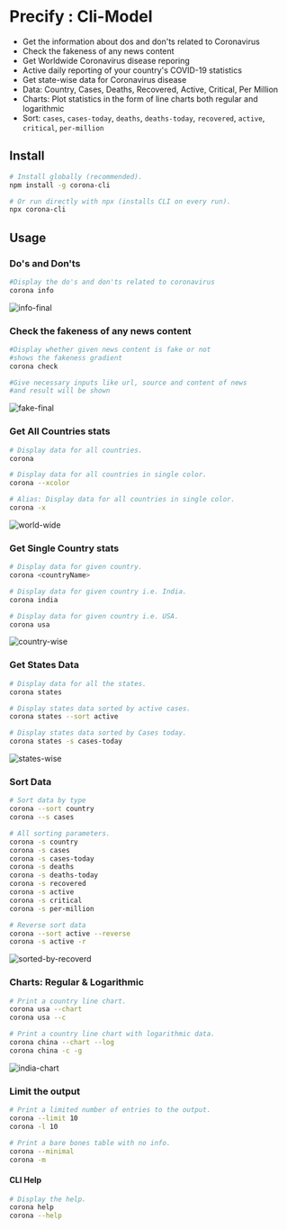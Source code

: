 # Precify : Cli-Model

- Get the information about dos and don'ts related to Coronavirus
- Check the fakeness of any news content
- Get Worldwide Coronavirus disease reporing
- Active daily reporting of your country's COVID-19 statistics
- Get state-wise data for Coronavirus disease
- Data: Country, Cases, Deaths, Recovered, Active, Critical, Per Million
- Charts: Plot statistics in the form of line charts both regular and logarithmic
- Sort: `cases`, `cases-today`, `deaths`, `deaths-today`, `recovered`, `active`, `critical`, `per-million`

## Install

```sh
# Install globally (recommended).
npm install -g corona-cli

# Or run directly with npx (installs CLI on every run).
npx corona-cli
```

## Usage

### Do's and Don'ts

```sh
#Display the do's and don'ts related to coronavirus
corona info

```
![info-final](https://user-images.githubusercontent.com/50859092/80065494-daef8280-8557-11ea-9a9a-31a5f342ce0f.png)


### Check the fakeness of any news content

```sh
#Display whether given news content is fake or not
#shows the fakeness gradient
corona check

#Give necessary inputs like url, source and content of news
#and result will be shown
```

![fake-final](https://user-images.githubusercontent.com/50859092/80065437-bc898700-8557-11ea-8cb3-46f7f64f513c.png)


### Get All Countries stats 

```sh
# Display data for all countries.
corona

# Display data for all countries in single color.
corona --xcolor

# Alias: Display data for all countries in single color.
corona -x
```

![world-wide](https://user-images.githubusercontent.com/50859092/80066278-4423c580-8559-11ea-98b5-883972f400de.png)


### Get Single Country stats

```sh
# Display data for given country.
corona <countryName>

# Display data for given country i.e. India.
corona india

# Display data for given country i.e. USA.
corona usa
```

![country-wise](https://user-images.githubusercontent.com/50859092/80066178-1e96bc00-8559-11ea-868f-0d7312e33a39.png)


### Get States Data

```sh
# Display data for all the states.
corona states

# Display states data sorted by active cases.
corona states --sort active

# Display states data sorted by Cases today.
corona states -s cases-today
```

![states-wise](https://user-images.githubusercontent.com/50859092/80066338-5e5da380-8559-11ea-9bbe-4ad130631c11.png)


### Sort Data

```sh
# Sort data by type
corona --sort country
corona --s cases

# All sorting parameters.
corona -s country
corona -s cases
corona -s cases-today
corona -s deaths
corona -s deaths-today
corona -s recovered
corona -s active
corona -s critical
corona -s per-million

# Reverse sort data
corona --sort active --reverse
corona -s active -r
```

![sorted-by-recoverd](https://user-images.githubusercontent.com/50859092/80066623-e643ad80-8559-11ea-93b3-fc2538600ace.png)


### Charts: Regular & Logarithmic

```sh
# Print a country line chart.
corona usa --chart
corona usa --c

# Print a country line chart with logarithmic data.
corona china --chart --log
corona china -c -g
```

![india-chart](https://user-images.githubusercontent.com/50859092/80066441-91a03280-8559-11ea-9159-84c353fa428f.png)


### Limit the output

````sh
# Print a limited number of entries to the output.
corona --limit 10
corona -l 10

# Print a bare bones table with no info.
corona --minimal
corona -m
````

#### CLI Help

```sh
# Display the help.
corona help
corona --help
```






